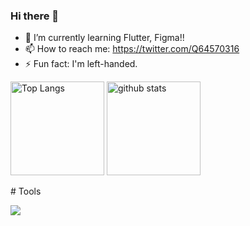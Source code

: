 
### Hi there 👋
- 🌱 I’m currently learning Flutter, Figma!!
- 📫 How to reach me: https://twitter.com/Q64570316
- ⚡ Fun fact: I'm left-handed.

<!--
**orukahairuka/orukahairuka** is a ✨ _special_ ✨ repository because its `README.md` (this file) appears on your GitHub profile.

Here are some ideas to get you started:

- 🔭 I’m currently working on ...
- 🌱 I’m currently learning ...
- 👯 I’m looking to collaborate on ...
- 🤔 I’m looking for help with ...
- 💬 Ask me about ...
- 📫 How to reach me: ...
- 😄 Pronouns: ...irukakamokamokamo111.vercel.app
- ⚡ Fun fact: ...![github-readme-stats](https://github-readme-stats-clone-snq2001.vercel.app/api/top-langs/?username=SNQ-2001)

-->
<p align="left"> 
  <img alt="Top Langs" height="150px" src="https://irukakamokamokamo111.vercel.app/api/top-langs/?username=orukahairuka&layout=compact&show_icons=true&theme=onedark" />
  <img alt="github stats" height="150px" src="https://irukakamokamokamo111.vercel.app/api?username=orukahairuka&theme=onedark&show_icons=ture" />
</p>
# Tools

<img src="https://skillicons.dev/icons?i=flutter,firebase,github,vscode,figma,swift" /> <br /><br />

